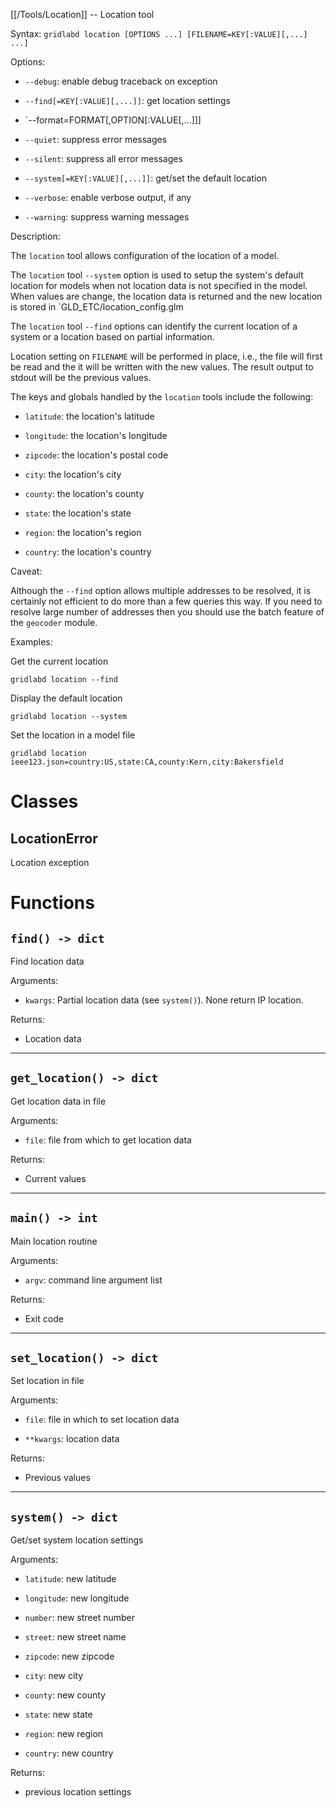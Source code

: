 [[/Tools/Location]] -- Location tool

Syntax: `gridlabd location [OPTIONS ...] [FILENAME=KEY[:VALUE][,...] ...]`

Options:

* `--debug`: enable debug traceback on exception

* `--find[=KEY[:VALUE][,...]]`: get location settings

* `--format=FORMAT[,OPTION[:VALUE[,...]]]

* `--quiet`: suppress error messages

* `--silent`: suppress all error messages

* `--system[=KEY[:VALUE][,...]]`: get/set the default location

* `--verbose`: enable verbose output, if any

* `--warning`: suppress warning messages

Description:

The `location` tool allows configuration of the location of a model.

The `location` tool `--system` option is used to setup the system's default
location for models when not location data is not specified in the model.
When values are change, the location data is returned and the new location
is stored in `GLD_ETC/location_config.glm

The `location` tool `--find` options can identify the current location of a
system or a location based on partial information.

Location setting on `FILENAME` will be performed in place, i.e., the file will
first be read and the it will be written with the new values. The result
output to stdout will be the previous values.

The keys and globals handled by the `location` tools include the following:

* `latitude`: the location's latitude

* `longitude`: the location's longitude

* `zipcode`: the location's postal code

* `city`: the location's city

* `county`: the location's county

* `state`: the location's state

* `region`: the location's region

* `country`: the location's country

Caveat:

Although the `--find` option allows multiple addresses to be resolved, it is
certainly not efficient to do more than a few queries this way. If you need
to resolve large number of addresses then you should use the batch feature of
the `geocoder` module.

Examples:

Get the current location

    gridlabd location --find

Display the default location

    gridlabd location --system

Set the location in a model file

    gridlabd location ieee123.json=country:US,state:CA,county:Kern,city:Bakersfield




# Classes

## LocationError

Location exception

# Functions

## `find() -> dict`

Find location data

Arguments:

* `kwargs`: Partial location data (see `system()`). None return IP location.

Returns:

* Location data


---

## `get_location() -> dict`

Get location data in file

Arguments:

* `file`: file from which to get location data

Returns:

* Current values


---

## `main() -> int`

Main location routine

Arguments:

* `argv`: command line argument list

Returns:

* Exit code


---

## `set_location() -> dict`

Set location in file

Arguments:

* `file`: file in which to set location data

* `**kwargs`: location data

Returns:

* Previous values


---

## `system() -> dict`

Get/set system location settings

Arguments:

* `latitude`: new latitude

* `longitude`: new longitude

* `number`: new street number

* `street`: new street name

* `zipcode`: new zipcode

* `city`: new city

* `county`: new county

* `state`: new state

* `region`: new region

* `country`: new country

Returns:

* previous location settings

